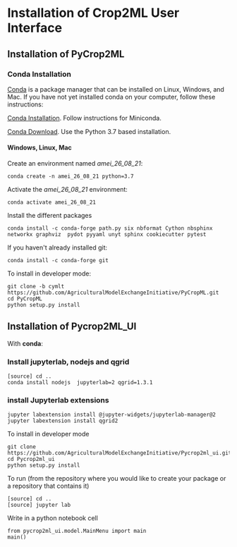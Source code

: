 # Installation of Crop2ML User Interface 

## Installation of PyCrop2ML

### Conda Installation

[Conda](https://conda.io) is a package manager that can be installed on Linux, Windows, and Mac.
If you have not yet installed conda on your computer, follow these instructions:

[Conda Installation](https://conda.io/docs/user-guide/install/index.html). Follow instructions for Miniconda.

[Conda Download](https://conda.io/miniconda.html). Use the Python 3.7 based installation.

#### Windows, Linux, Mac

Create an environment named *amei_26_08_21*:

    conda create -n amei_26_08_21 python=3.7

Activate the *amei_26_08_21* environment:

    conda activate amei_26_08_21

Install the different packages

    conda install -c conda-forge path.py six nbformat Cython nbsphinx networkx graphviz  pydot pyyaml unyt sphinx cookiecutter pytest


If you haven't already installed git:

    conda install -c conda-forge git

To install in developer mode:

    git clone -b cymlt  https://github.com/AgriculturalModelExchangeInitiative/PyCropML.git
    cd PyCropML
    python setup.py install


## Installation of Pycrop2ML_UI


With **conda**:

### Install jupyterlab, nodejs and qgrid

    [source] cd ..
    conda install nodejs  jupyterlab=2 qgrid=1.3.1

### install Jupyterlab extensions

    jupyter labextension install @jupyter-widgets/jupyterlab-manager@2
    jupyter labextension install qgrid2 

To install in developer mode

    git clone https://github.com/AgriculturalModelExchangeInitiative/Pycrop2ml_ui.git
    cd Pycrop2ml_ui
    python setup.py install

To run (from the repository where you would like to create your package or a repository that contains it)

    [source] cd ..
    [source] jupyter lab

Write in a python notebook cell 
    
    from pycrop2ml_ui.model.MainMenu import main
    main()

